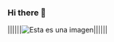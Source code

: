 ### Hi there 👋 
||||||![Esta es una imagen](https://media.giphy.com/media/ko7twHhomhk8E/giphy.gif)||||||
